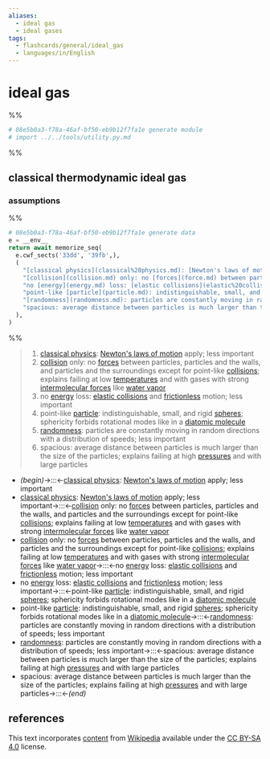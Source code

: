 ```yaml
---
aliases:
  - ideal gas
  - ideal gases
tags:
  - flashcards/general/ideal_gas
  - languages/in/English
---
```


# ideal gas

%%

```Python
# 08e5b0a3-f78a-46af-bf50-eb9b12f7fa1e generate module
# import ../../tools/utility.py.md
```

%%

## classical thermodynamic ideal gas

### assumptions

%%

```Python
# 08e5b0a3-f78a-46af-bf50-eb9b12f7fa1e generate data
e = __env__
return await memorize_seq(
  e.cwf_sects('33dd', '39fb',),
  (
    "[classical physics](classical%20physics.md): [Newton's laws of motion](Newton's%20laws%20of%20motion.md) apply; less important",
    "[collision](collision.md) only: no [forces](force.md) between particles, particles and the walls, and particles and the surroundings except for point-like [collisions](collision.md); explains failing at low [temperatures](temperature.md) and with gases with strong [intermolecular forces](intermolecular%20force.md) like [water vapor](water%20vapor.md)",
    "no [energy](energy.md) loss: [elastic collisions](elastic%20collision.md) and [frictionless](friction.md) motion; less important",
    "point-like [particle](particle.md): indistinguishable, small, and rigid [spheres](sphere.md); sphericity forbids rotational modes like in a [diatomic molecule](diatomic%20molecule.md)",
    "[randomness](randomness.md): particles are constantly moving in random directions with a distribution of speeds; less important",
    "spacious: average distance between particles is much larger than the size of the particles; explains failing at high [pressures](pressure.md) and with large particles",
  ),
)
```

%%

<!--08e5b0a3-f78a-46af-bf50-eb9b12f7fa1e generate section="33dd"--><!-- The following content is generated at 2023-12-13T23:09:10.754806+08:00. Any edits will be overridden! -->

> 1. [classical physics](classical%20physics.md): [Newton's laws of motion](Newton's%20laws%20of%20motion.md) apply; less important
> 2. [collision](collision.md) only: no [forces](force.md) between particles, particles and the walls, and particles and the surroundings except for point-like [collisions](collision.md); explains failing at low [temperatures](temperature.md) and with gases with strong [intermolecular forces](intermolecular%20force.md) like [water vapor](water%20vapor.md)
> 3. no [energy](energy.md) loss: [elastic collisions](elastic%20collision.md) and [frictionless](friction.md) motion; less important
> 4. point-like [particle](particle.md): indistinguishable, small, and rigid [spheres](sphere.md); sphericity forbids rotational modes like in a [diatomic molecule](diatomic%20molecule.md)
> 5. [randomness](randomness.md): particles are constantly moving in random directions with a distribution of speeds; less important
> 6. spacious: average distance between particles is much larger than the size of the particles; explains failing at high [pressures](pressure.md) and with large particles

<!--/08e5b0a3-f78a-46af-bf50-eb9b12f7fa1e-->

<!--08e5b0a3-f78a-46af-bf50-eb9b12f7fa1e generate section="39fb"--><!-- The following content is generated at 2024-01-04T20:17:51.883668+08:00. Any edits will be overridden! -->

- _(begin)_→:::←[classical physics](classical%20physics.md): [Newton's laws of motion](Newton's%20laws%20of%20motion.md) apply; less important <!--SR:!2024-02-29,58,310!2024-02-12,31,290-->
- [classical physics](classical%20physics.md): [Newton's laws of motion](Newton's%20laws%20of%20motion.md) apply; less important→:::←[collision](collision.md) only: no [forces](force.md) between particles, particles and the walls, and particles and the surroundings except for point-like [collisions](collision.md); explains failing at low [temperatures](temperature.md) and with gases with strong [intermolecular forces](intermolecular%20force.md) like [water vapor](water%20vapor.md) <!--SR:!2024-03-27,59,250!2024-03-10,68,310-->
- [collision](collision.md) only: no [forces](force.md) between particles, particles and the walls, and particles and the surroundings except for point-like [collisions](collision.md); explains failing at low [temperatures](temperature.md) and with gases with strong [intermolecular forces](intermolecular%20force.md) like [water vapor](water%20vapor.md)→:::←no [energy](energy.md) loss: [elastic collisions](elastic%20collision.md) and [frictionless](friction.md) motion; less important <!--SR:!2024-02-20,52,290!2024-01-29,31,270-->
- no [energy](energy.md) loss: [elastic collisions](elastic%20collision.md) and [frictionless](friction.md) motion; less important→:::←point-like [particle](particle.md): indistinguishable, small, and rigid [spheres](sphere.md); sphericity forbids rotational modes like in a [diatomic molecule](diatomic%20molecule.md) <!--SR:!2024-03-20,68,270!2024-02-25,45,270-->
- point-like [particle](particle.md): indistinguishable, small, and rigid [spheres](sphere.md); sphericity forbids rotational modes like in a [diatomic molecule](diatomic%20molecule.md)→:::←[randomness](randomness.md): particles are constantly moving in random directions with a distribution of speeds; less important <!--SR:!2024-04-03,78,270!2024-02-01,21,210-->
- [randomness](randomness.md): particles are constantly moving in random directions with a distribution of speeds; less important→:::←spacious: average distance between particles is much larger than the size of the particles; explains failing at high [pressures](pressure.md) and with large particles <!--SR:!2024-02-15,40,250!2024-01-31,35,290-->
- spacious: average distance between particles is much larger than the size of the particles; explains failing at high [pressures](pressure.md) and with large particles→:::←_(end)_ <!--SR:!2024-03-08,66,310!2024-02-06,33,250-->

<!--/08e5b0a3-f78a-46af-bf50-eb9b12f7fa1e-->

## references

This text incorporates [content](https://en.wikipedia.org/wiki/ideal_gas) from [Wikipedia](Wikipedia.md) available under the [CC BY-SA 4.0](https://creativecommons.org/licenses/by-sa/4.0/) license.
